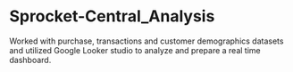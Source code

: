 # Sprocket-Central_Analysis

Worked with purchase, transactions and customer demographics datasets and utilized Google Looker studio to analyze and prepare a real time dashboard.
